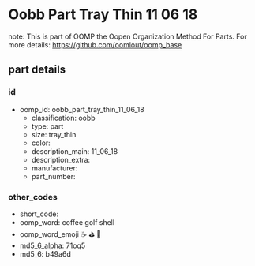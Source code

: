 # Oobb Part Tray Thin 11 06 18  

note: This is part of OOMP the Oopen Organization Method For Parts. For more details: https://github.com/oomlout/oomp_base

##  part details





### id
* oomp_id: oobb_part_tray_thin_11_06_18
  * classification: oobb
  * type: part
  * size: tray_thin
  * color: 
  * description_main: 11_06_18
  * description_extra: 
  * manufacturer: 
  * part_number: 

### other_codes
* short_code: 
* oomp_word: coffee golf shell
* oomp_word_emoji :coffee: :golf: :shell:
* md5_6_alpha: 71oq5
* md5_6: b49a6d